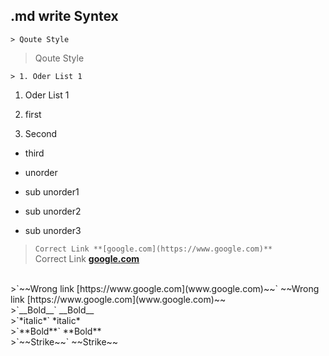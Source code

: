 ## .md write Syntex 

`> Qoute Style`
> Qoute Style



`> 1. Oder List 1`  
1. Oder List 1  
 

 1. first
 2. Second
   * third

* unorder
 * sub unorder1
  * sub unorder2
  * sub unorder3



>`Correct Link **[google.com](https://www.google.com)**`  
Correct Link **[google.com](https://www.google.com)**  

<br/>
>`~~Wrong link [https://www.google.com](www.google.com)~~`  
~~Wrong link [https://www.google.com](www.google.com)~~  

<br/>
>`__Bold__`   
__Bold__  

<br/>
>`*italic*`  
*italic*  

<br/>
>`**Bold**`  
**Bold** 

<br/>
>`~~Strike~~`  
~~Strike~~  


